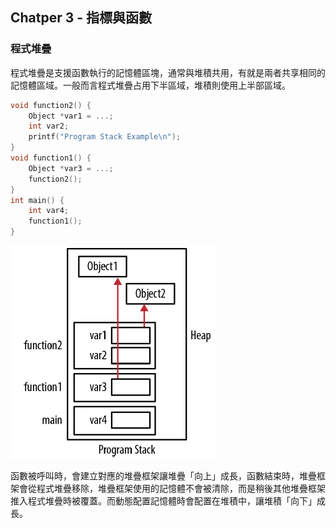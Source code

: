 ## Chatper 3 - 指標與函數
### 程式堆疊
程式堆疊是支援函數執行的記憶體區塊，通常與堆積共用，有就是兩者共享相同的記憶體區域。一般而言程式堆疊占用下半區域，堆積則使用上半部區域。

```c
void function2() {
    Object *var1 = ...;
    int var2;
    printf("Program Stack Example\n");
}
void function1() {
    Object *var3 = ...;
    function2();
}
int main() {
    int var4;
    function1();
}
```

![FIgure 3-1](./Fig/Figure3-1.png)

函數被呼叫時，會建立對應的堆疊框架讓堆疊「向上」成長，函數結束時，堆疊框架會從程式堆疊移除，堆疊框架使用的記憶體不會被清除，而是稍後其他堆疊框架推入程式堆疊時被覆蓋。而動態配置記憶體時會配置在堆積中，讓堆積「向下」成長。